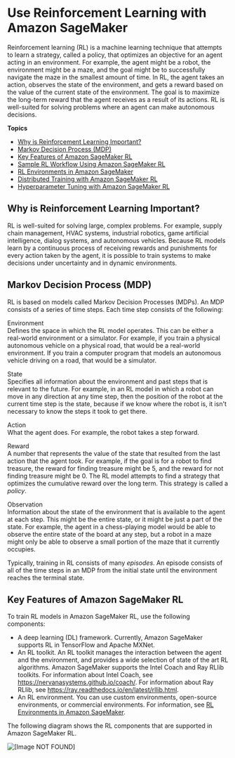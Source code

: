 # Use Reinforcement Learning with Amazon SageMaker<a name="reinforcement-learning"></a>

Reinforcement learning \(RL\) is a machine learning technique that attempts to learn a strategy, called a policy, that optimizes an objective for an agent acting in an environment\. For example, the agent might be a robot, the environment might be a maze, and the goal might be to successfully navigate the maze in the smallest amount of time\. In RL, the agent takes an action, observes the state of the environment, and gets a reward based on the value of the current state of the environment\. The goal is to maximize the long\-term reward that the agent receives as a result of its actions\. RL is well\-suited for solving problems where an agent can make autonomous decisions\.

**Topics**
+ [Why is Reinforcement Learning Important?](#rl-why)
+ [Markov Decision Process \(MDP\)](#rl-terms)
+ [Key Features of Amazon SageMaker RL](#sagemaker-rl)
+ [Sample RL Workflow Using Amazon SageMaker RL](sagemaker-rl-workflow.md)
+ [RL Environments in Amazon SageMaker](sagemaker-rl-environments.md)
+ [Distributed Training with Amazon SageMaker RL](sagemaker-rl-distributed.md)
+ [Hyperparameter Tuning with Amazon SageMaker RL](sagemaker-rl-tuning.md)

## Why is Reinforcement Learning Important?<a name="rl-why"></a>

RL is well\-suited for solving large, complex problems\. For example, supply chain management, HVAC systems, industrial robotics, game artificial intelligence, dialog systems, and autonomous vehicles\. Because RL models learn by a continuous process of receiving rewards and punishments for every action taken by the agent, it is possible to train systems to make decisions under uncertainty and in dynamic environments\.

## Markov Decision Process \(MDP\)<a name="rl-terms"></a>

RL is based on models called Markov Decision Processes \(MDPs\)\. An MDP consists of a series of time steps\. Each time step consists of the following:

Environment  
Defines the space in which the RL model operates\. This can be either a real\-world environment or a simulator\. For example, if you train a physical autonomous vehicle on a physical road, that would be a real\-world environment\. If you train a computer program that models an autonomous vehicle driving on a road, that would be a simulator\.

State  
Specifies all information about the environment and past steps that is relevant to the future\. For example, in an RL model in which a robot can move in any direction at any time step, then the position of the robot at the current time step is the state, because if we know where the robot is, it isn't necessary to know the steps it took to get there\.

Action  
What the agent does\. For example, the robot takes a step forward\.

Reward  
A number that represents the value of the state that resulted from the last action that the agent took\. For example, if the goal is for a robot to find treasure, the reward for finding treasure might be 5, and the reward for not finding treasure might be 0\. The RL model attempts to find a strategy that optimizes the cumulative reward over the long term\. This strategy is called a *policy*\.

Observation  
Information about the state of the environment that is available to the agent at each step\. This might be the entire state, or it might be just a part of the state\. For example, the agent in a chess\-playing model would be able to observe the entire state of the board at any step, but a robot in a maze might only be able to observe a small portion of the maze that it currently occupies\.

Typically, training in RL consists of many *episodes*\. An episode consists of all of the time steps in an MDP from the initial state until the environment reaches the terminal state\.

## Key Features of Amazon SageMaker RL<a name="sagemaker-rl"></a>

To train RL models in Amazon SageMaker RL, use the following components: 
+ A deep learning \(DL\) framework\. Currently, Amazon SageMaker supports RL in TensorFlow and Apache MXNet\.
+ An RL toolkit\. An RL toolkit manages the interaction between the agent and the environment, and provides a wide selection of state of the art RL algorithms\. Amazon SageMaker supports the Intel Coach and Ray RLlib toolkits\. For information about Intel Coach, see [https://nervanasystems\.github\.io/coach/](https://nervanasystems.github.io/coach/)\. For information about Ray RLlib, see [https://ray\.readthedocs\.io/en/latest/rllib\.html](https://ray.readthedocs.io/en/latest/rllib.html)\.
+ An RL environment\. You can use custom environments, open\-source environments, or commercial environments\. For information, see [RL Environments in Amazon SageMaker](sagemaker-rl-environments.md)\.

The following diagram shows the RL components that are supported in Amazon SageMaker RL\.

![\[Image NOT FOUND\]](http://docs.aws.amazon.com/sagemaker/latest/dg/images/sagemaker-rl-support.png)